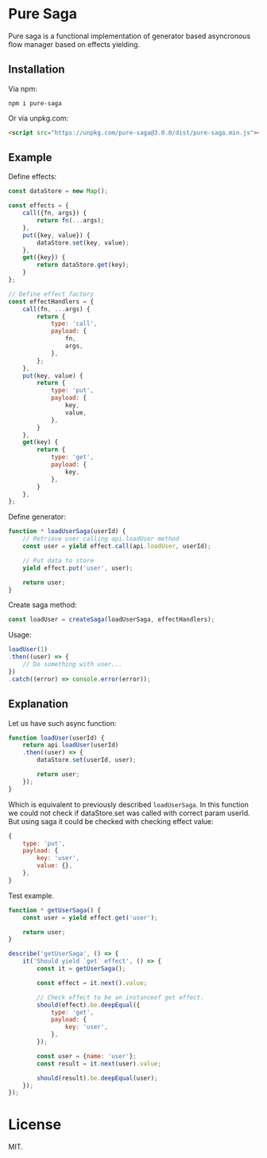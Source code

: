 # Pure Saga

Pure saga is a functional implementation of generator based asyncronous flow
manager based on effects yielding.

## Installation

Via npm:
```shell
npm i pure-saga
```

Or via unpkg.com:

```html
<script src="https://unpkg.com/pure-saga@3.0.0/dist/pure-saga.min.js"></script>
```

## Example

Define effects:
```javascript
const dataStore = new Map();

const effects = {
    call({fn, args}) {
        return fn(...args);
    },
    put({key, value}) {
        dataStore.set(key, value);
    },
    get({key}) {
        return dataStore.get(key);
    }
};

// Define effect factory
const effectHandlers = {
    call(fn, ...args) {
        return {
            type: 'call',
            payload: {
                fn,
                args,
            },
        };
    },
    put(key, value) {
        return {
            type: 'put',
            payload: {
                key,
                value,
            },
        }
    },
    get(key) {
        return {
            type: 'get',
            payload: {
                key,
            },
        }
    },
};
```

Define generator:
```javascript
function * loadUserSaga(userId) {
    // Retrieve user calling api.loadUser method
    const user = yield effect.call(api.loadUser, userId);

    // Put data to store
    yield effect.put('user', user);

    return user;
}
```

Create saga method:
```javascript
const loadUser = createSaga(loadUserSaga, effectHandlers);
```

Usage:
```javascript
loadUser(1)
.then((user) => {
    // Do something with user...
})
.catch((error) => console.error(error));
```

## Explanation

Let us have such async function:

```javascript
function loadUser(userId) {
    return api.loadUser(userId)
    .then((user) => {
        dataStore.set(userId, user);

        return user;
    });
}
```

Which is equivalent to previously described `loadUserSaga`. In this function we
could not check if dataStore.set was called with correct param userId. But using
saga it could be checked with checking effect value:

```javascript
{
    type: 'put',
    payload: {
        key: 'user',
        value: {},
    },
}
```

Test example.

```javascript
function * getUserSaga() {
    const user = yield effect.get('user');

    return user;
}

describe('getUserSaga', () => {
    it('Should yield `get` effect', () => {
        const it = getUserSaga();

        const effect = it.next().value;

        // Check effect to be an instanceof get effect.
        should(effect).be.deepEqual({
            type: 'get',
            payload: {
                key: 'user',
            },
        });

        const user = {name: 'user'};
        const result = it.next(user).value;

        should(result).be.deepEqual(user);
    });
});
```

# License

MIT.
